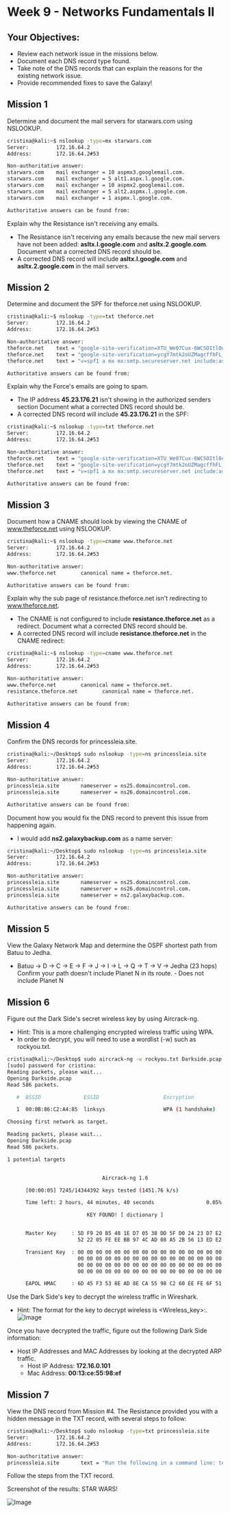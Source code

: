 # Week 9 - Networks Fundamentals II
## Your Objectives:
- Review each network issue in the missions below.
- Document each DNS record type found.
- Take note of the DNS records that can explain the reasons for the existing network issue.
- Provide recommended fixes to save the Galaxy!
## Mission 1
Determine and document the mail servers for starwars.com using NSLOOKUP.
```bash
cristina@kali:~$ nslookup -type=mx starwars.com
Server:         172.16.64.2
Address:        172.16.64.2#53

Non-authoritative answer:
starwars.com    mail exchanger = 10 aspmx3.googlemail.com.
starwars.com    mail exchanger = 5 alt1.aspx.l.google.com.
starwars.com    mail exchanger = 10 aspmx2.googlemail.com.
starwars.com    mail exchanger = 5 alt2.aspmx.l.google.com.
starwars.com    mail exchanger = 1 aspmx.l.google.com.

Authoritative answers can be found from:
```
Explain why the Resistance isn't receiving any emails.
- The Resistance isn't receiving any emails because the new mail servers have not been added: **asltx.l.google.com** and **asltx.2.google.com**.
Document what a corrected DNS record should be.
- A corrected DNS record will include **asltx.l.google.com** and **asltx.2.google.com** in the mail servers.
## Mission 2
Determine and document the SPF for theforce.net using NSLOOKUP.
```bash
cristina@kali:~$ nslookup -type=txt theforce.net
Server:         172.16.64.2
Address:        172.16.64.2#53

Non-authoritative answer:
theforce.net    text = "google-site-verification=XTU_We07Cux-6WCSOItl0c_WS29hzo92jPE341ckbOQ"
theforce.net    text = "google-site-verification=ycgY7mtk2oUZMagcffhFL_Qaf8Lc9tMRkZZSuig0d6w"
theforce.net    text = "v=spf1 a mx mx:smtp.secureserver.net include:aspmx.googlemail.com ip4:104.156.250.80 ip4:45.63.15.159 ip4:45.63.4.215"

Authoritative answers can be found from:
```
Explain why the Force's emails are going to spam.
- The IP address **45.23.176.21** isn't showing in the authorized senders section 
Document what a corrected DNS record should be.
- A corrected DNS record will include **45.23.176.21** in the SPF:
```bash
cristina@kali:~$ nslookup -type=txt theforce.net
Server:         172.16.64.2
Address:        172.16.64.2#53

Non-authoritative answer:
theforce.net    text = "google-site-verification=XTU_We07Cux-6WCSOItl0c_WS29hzo92jPE341ckbOQ"
theforce.net    text = "google-site-verification=ycgY7mtk2oUZMagcffhFL_Qaf8Lc9tMRkZZSuig0d6w"
theforce.net    text = "v=spf1 a mx mx:smtp.secureserver.net include:aspmx.googlemail.com ip4:104.156.250.80 ip4:45.63.15.159 ip4:45.63.4.215 ip4:45.23.176.21"

Authoritative answers can be found from:
```
## Mission 3
Document how a CNAME should look by viewing the CNAME of www.theforce.net using NSLOOKUP.
```bash
cristina@kali:~$ nslookup -type=cname www.theforce.net
Server:         172.16.64.2
Address:        172.16.64.2#53

Non-authoritative answer:
www.theforce.net        canonical name = theforce.net.

Authoritative answers can be found from:
```
Explain why the sub page of resistance.theforce.net isn't redirecting to www.theforce.net.
- The CNAME is not configured to include **resistance.theforce.net** as a redirect.
Document what a corrected DNS record should be.
- A corrected DNS record will include **resistance.theforce.net** in the CNAME redirect:
```bash
cristina@kali:~$ nslookup -type=cname www.theforce.net
Server:         172.16.64.2
Address:        172.16.64.2#53

Non-authoritative answer:
www.theforce.net        canonical name = theforce.net.
resistance.theforce.net        canonical name = theforce.net.

Authoritative answers can be found from:
```
## Mission 4
Confirm the DNS records for princessleia.site.
```bash
cristina@kali:~/Desktop$ sudo nslookup -type=ns princessleia.site
Server:         172.16.64.2
Address:        172.16.64.2#53

Non-authoritative answer:
princessleia.site       nameserver = ns25.domaincontrol.com.
princessleia.site       nameserver = ns26.domaincontrol.com.

Authoritative answers can be found from:
```
Document how you would fix the DNS record to prevent this issue from happening again.
- I would add **ns2.galaxybackup.com** as a name server:
```bash
cristina@kali:~/Desktop$ sudo nslookup -type=ns princessleia.site
Server:         172.16.64.2
Address:        172.16.64.2#53

Non-authoritative answer:
princessleia.site       nameserver = ns25.domaincontrol.com.
princessleia.site       nameserver = ns26.domaincontrol.com.
princessleia.site       nameserver = ns2.galaxybackup.com.

Authoritative answers can be found from: 
```
## Mission 5
View the Galaxy Network Map and determine the OSPF shortest path from Batuu to Jedha.
- Batuu -> D -> C -> E -> F -> J -> I -> L -> Q -> T -> V -> Jedha (23 hops)
Confirm your path doesn't include Planet N in its route. - Does not include Planet N

## Mission 6
Figure out the Dark Side's secret wireless key by using Aircrack-ng.
- Hint: This is a more challenging encrypted wireless traffic using WPA.
- In order to decrypt, you will need to use a wordlist (-w) such as rockyou.txt.
```bash
cristina@kali:~/Desktop$ sudo aircrack-ng -w rockyou.txt Darkside.pcap 
[sudo] password for cristina: 
Reading packets, please wait...
Opening Darkside.pcap
Read 586 packets.

   #  BSSID              ESSID                     Encryption

   1  00:0B:86:C2:A4:85  linksys                   WPA (1 handshake)

Choosing first network as target.

Reading packets, please wait...
Opening Darkside.pcap
Read 586 packets.

1 potential targets


                               Aircrack-ng 1.6 

      [00:00:05] 7245/14344392 keys tested (1451.76 k/s) 

      Time left: 2 hours, 44 minutes, 40 seconds                 0.05%

                          KEY FOUND! [ dictionary ]


      Master Key     : 5D F9 20 B5 48 1E D7 05 38 DD 5F D0 24 23 D7 E2 
                       52 22 05 FE EE BB 97 4C AD 08 A5 2B 56 13 ED E2 

      Transient Key  : 00 00 00 00 00 00 00 00 00 00 00 00 00 00 00 00 
                       00 00 00 00 00 00 00 00 00 00 00 00 00 00 00 00 
                       00 00 00 00 00 00 00 00 00 00 00 00 00 00 00 00 
                       00 00 00 00 00 00 00 00 00 00 00 00 00 00 00 00 

      EAPOL HMAC     : 6D 45 F3 53 8E AD 8E CA 55 98 C2 60 EE FE 6F 51 
```
Use the Dark Side's key to decrypt the wireless traffic in Wireshark.
- Hint: The format for the key to decrypt wireless is <Wireless_key>:<SSID>.
![Image](https://www.dropbox.com/s/d1f8ecn0agbpdj9/HJy_9GOaL_S1aeQaY6I.png?dl=1)

Once you have decrypted the traffic, figure out the following Dark Side information:
- Host IP Addresses and MAC Addresses by looking at the decrypted ARP traffic.
  - Host IP Address: **172.16.0.101** 
  - Mac Address: **00:13:ce:55:98:ef**
## Mission 7
View the DNS record from Mission #4.
The Resistance provided you with a hidden message in the TXT record, with several steps to follow:
```bash
cristina@kali:~/Desktop$ sudo nslookup -type=txt princessleia.site
Server:         172.16.64.2
Address:        172.16.64.2#53

Non-authoritative answer:
princessleia.site       text = "Run the following in a command line: telnet towel.blinkenlights.nl or as a backup access in a browser: www.asciimation.co.nz"

```
Follow the steps from the TXT record.

Screenshot of the results: STAR WARS!

![Image](https://www.dropbox.com/s/sxa9yeu4bynpl97/HJy_9GOaL_rJ0sjpKpU.png?dl=1)

